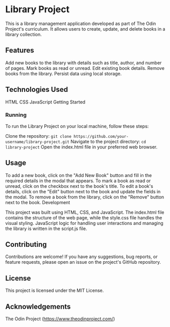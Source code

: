 # Library Project

This is a library management application developed as part of The Odin Project's curriculum. It allows users to create, update, and delete books in a library collection.


## Features

Add new books to the library with details such as title, author, and number of pages.
Mark books as read or unread.
Edit existing book details.
Remove books from the library.
Persist data using local storage.

## Technologies Used

HTML
CSS
JavaScript
Getting Started

### Running

To run the Library Project on your local machine, follow these steps:

Clone the repository:
`git clone https://github.com/your-username/library-project.git`
Navigate to the project directory:
`cd library-project`
Open the index.html file in your preferred web browser.

## Usage

To add a new book, click on the "Add New Book" button and fill in the required details in the modal that appears.
To mark a book as read or unread, click on the checkbox next to the book's title.
To edit a book's details, click on the "Edit" button next to the book and update the fields in the modal.
To remove a book from the library, click on the "Remove" button next to the book.
Development

This project was built using HTML, CSS, and JavaScript. The index.html file contains the structure of the web page, while the style.css file handles the visual styling. JavaScript logic for handling user interactions and managing the library is written in the script.js file.

## Contributing

Contributions are welcome! If you have any suggestions, bug reports, or feature requests, please open an issue on the project's GitHub repository.

## License

This project is licensed under the MIT License.

## Acknowledgements

The Odin Project (https://www.theodinproject.com/)
